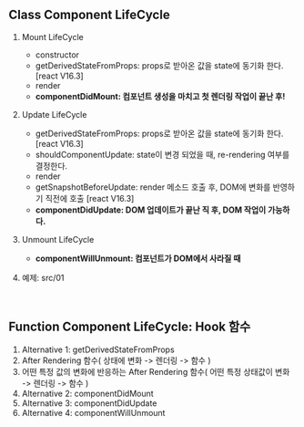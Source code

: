 ## Class Component LifeCycle
1. Mount LifeCycle
   - constructor
   - getDerivedStateFromProps: props로 받아온 값을 state에 동기화 한다.[react V16.3]
   - render
   - **componentDidMount: 컴포넌트 생성을 마치고 첫 렌더링 작업이 끝난 후!**
2. Update LifeCycle
   - getDerivedStateFromProps: props로 받아온 값을 state에 동기화 한다.[react V16.3]
   - shouldComponentUpdate: state이 변경 되었을 때, re-rendering 여부를 결정한다.
   - render
   - getSnapshotBeforeUpdate: render 메소드 호출 후, DOM에 변화를 반영하기 직전에 호출 [react V16.3]
   - **componentDidUpdate: DOM 업데이트가 끝난 직 후, DOM 작업이 가능하다.**

3. Unmount LifeCycle
   - **componentWillUnmount: 컴포넌트가 DOM에서 사라질 때**

4. 예제: src/01

<br/>

## Function Component LifeCycle: Hook 함수
1. Alternative 1: getDerivedStateFromProps
2. After Rendering 함수( 상태에 변화 -> 렌더링 -> 함수 )
3. 어떤 특정 값의 변화에 반응하는 After Rendering 함수( 어떤 특정 상태값이 변화 -> 렌더링 -> 함수 )
4. Alternative 2: componentDidMount
5. Alternative 3: componentDidUpdate
6. Alternative 4: componentWillUnmount